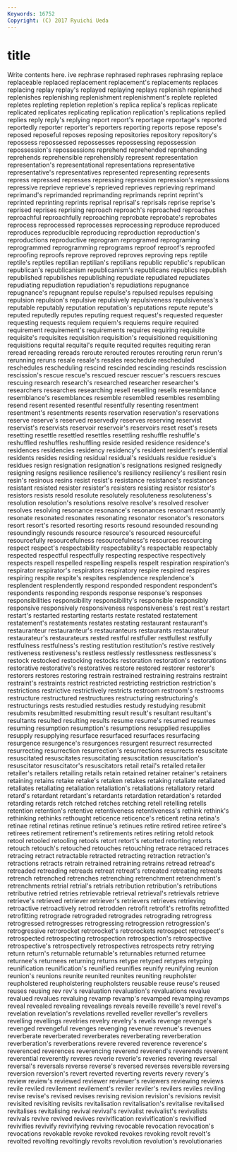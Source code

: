 ```yaml
---
Keywords: 16752 
Copyright: (C) 2017 Ryuichi Ueda
---
```


# title

Write contents here.
ive
rephrase rephrased rephrases rephrasing replace replaceable replaced replacement replacement's replacements
replaces replacing replay replay's replayed replaying replays replenish replenished replenishes
replenishing replenishment replenishment's replete repleted repletes repleting repletion repletion's replica
replica's replicas replicate replicated replicates replicating replication replication's replications replied
replies reply reply's replying report report's reportage reportage's reported reportedly
reporter reporter's reporters reporting reports repose repose's reposed reposeful reposes
reposing repositories repository repository's repossess repossessed repossesses repossessing repossession repossession's
repossessions reprehend reprehended reprehending reprehends reprehensible reprehensibly represent representation representation's
representational representations representative representative's representatives represented representing represents repress repressed
represses repressing repression repression's repressions repressive reprieve reprieve's reprieved reprieves
reprieving reprimand reprimand's reprimanded reprimanding reprimands reprint reprint's reprinted reprinting
reprints reprisal reprisal's reprisals reprise reprise's reprised reprises reprising reproach
reproach's reproached reproaches reproachful reproachfully reproaching reprobate reprobate's reprobates reprocess
reprocessed reprocesses reprocessing reproduce reproduced reproduces reproducible reproducing reproduction reproduction's
reproductions reproductive reprogram reprogramed reprograming reprogrammed reprogramming reprograms reproof reproof's
reproofed reproofing reproofs reprove reproved reproves reproving reps reptile reptile's
reptiles reptilian reptilian's reptilians republic republic's republican republican's republicanism republicanism's
republicans republics republish republished republishes republishing repudiate repudiated repudiates repudiating
repudiation repudiation's repudiations repugnance repugnance's repugnant repulse repulse's repulsed repulses
repulsing repulsion repulsion's repulsive repulsively repulsiveness repulsiveness's reputable reputably reputation
reputation's reputations repute repute's reputed reputedly reputes reputing request request's
requested requester requesting requests requiem requiem's requiems require required requirement
requirement's requirements requires requiring requisite requisite's requisites requisition requisition's requisitioned
requisitioning requisitions requital requital's requite requited requites requiting reran reread
rereading rereads reroute rerouted reroutes rerouting rerun rerun's rerunning reruns
resale resale's resales reschedule rescheduled reschedules rescheduling rescind rescinded rescinding
rescinds rescission rescission's rescue rescue's rescued rescuer rescuer's rescuers rescues
rescuing research research's researched researcher researcher's researchers researches researching resell
reselling resells resemblance resemblance's resemblances resemble resembled resembles resembling resend
resent resented resentful resentfully resenting resentment resentment's resentments resents reservation
reservation's reservations reserve reserve's reserved reservedly reserves reserving reservist reservist's
reservists reservoir reservoir's reservoirs reset reset's resets resetting resettle resettled
resettles resettling reshuffle reshuffle's reshuffled reshuffles reshuffling reside resided residence
residence's residences residencies residency residency's resident resident's residential residents resides
residing residual residual's residuals residue residue's residues resign resignation resignation's
resignations resigned resignedly resigning resigns resilience resilience's resiliency resiliency's resilient
resin resin's resinous resins resist resist's resistance resistance's resistances resistant
resisted resister resister's resisters resisting resistor resistor's resistors resists resold
resolute resolutely resoluteness resoluteness's resolution resolution's resolutions resolve resolve's resolved
resolver resolves resolving resonance resonance's resonances resonant resonantly resonate resonated
resonates resonating resonator resonator's resonators resort resort's resorted resorting resorts
resound resounded resounding resoundingly resounds resource resource's resourced resourceful resourcefully
resourcefulness resourcefulness's resources resourcing respect respect's respectability respectability's respectable respectably
respected respectful respectfully respecting respective respectively respects respell respelled respelling
respells respelt respiration respiration's respirator respirator's respirators respiratory respire respired
respires respiring respite respite's respites resplendence resplendence's resplendent resplendently respond
responded respondent respondent's respondents responding responds response response's responses responsibilities
responsibility responsibility's responsible responsibly responsive responsively responsiveness responsiveness's rest rest's
restart restart's restarted restarting restarts restate restated restatement restatement's restatements
restates restating restaurant restaurant's restauranteur restauranteur's restauranteurs restaurants restaurateur restaurateur's
restaurateurs rested restful restfuller restfullest restfully restfulness restfulness's resting restitution
restitution's restive restively restiveness restiveness's restless restlessly restlessness restlessness's restock
restocked restocking restocks restoration restoration's restorations restorative restorative's restoratives restore
restored restorer restorer's restorers restores restoring restrain restrained restraining restrains
restraint restraint's restraints restrict restricted restricting restriction restriction's restrictions restrictive
restrictively restricts restroom restroom's restrooms restructure restructured restructures restructuring restructuring's
restructurings rests restudied restudies restudy restudying resubmit resubmits resubmitted resubmitting
result result's resultant resultant's resultants resulted resulting results resume resume's
resumed resumes resuming resumption resumption's resumptions resupplied resupplies resupply resupplying
resurface resurfaced resurfaces resurfacing resurgence resurgence's resurgences resurgent resurrect resurrected
resurrecting resurrection resurrection's resurrections resurrects resuscitate resuscitated resuscitates resuscitating resuscitation
resuscitation's resuscitator resuscitator's resuscitators retail retail's retailed retailer retailer's retailers
retailing retails retain retained retainer retainer's retainers retaining retains retake
retake's retaken retakes retaking retaliate retaliated retaliates retaliating retaliation retaliation's
retaliations retaliatory retard retard's retardant retardant's retardants retardation retardation's retarded
retarding retards retch retched retches retching retell retelling retells retention
retention's retentive retentiveness retentiveness's rethink rethink's rethinking rethinks rethought reticence
reticence's reticent retina retina's retinae retinal retinas retinue retinue's retinues
retire retired retiree retiree's retirees retirement retirement's retirements retires retiring
retold retook retool retooled retooling retools retort retort's retorted retorting
retorts retouch retouch's retouched retouches retouching retrace retraced retraces retracing
retract retractable retracted retracting retraction retraction's retractions retracts retrain retrained
retraining retrains retread retread's retreaded retreading retreads retreat retreat's retreated
retreating retreats retrench retrenched retrenches retrenching retrenchment retrenchment's retrenchments retrial
retrial's retrials retribution retribution's retributions retributive retried retries retrievable retrieval
retrieval's retrievals retrieve retrieve's retrieved retriever retriever's retrievers retrieves retrieving
retroactive retroactively retrod retrodden retrofit retrofit's retrofits retrofitted retrofitting retrograde
retrograded retrogrades retrograding retrogress retrogressed retrogresses retrogressing retrogression retrogression's retrogressive
retrorocket retrorocket's retrorockets retrospect retrospect's retrospected retrospecting retrospection retrospection's retrospective
retrospective's retrospectively retrospectives retrospects retry retrying return return's returnable returnable's
returnables returned returnee returnee's returnees returning returns retype retyped retypes
retyping reunification reunification's reunified reunifies reunify reunifying reunion reunion's reunions
reunite reunited reunites reuniting reupholster reupholstered reupholstering reupholsters reusable reuse
reuse's reused reuses reusing rev rev's revaluation revaluation's revaluations revalue
revalued revalues revaluing revamp revamp's revamped revamping revamps reveal revealed
revealing revealings reveals reveille reveille's revel revel's revelation revelation's revelations
revelled reveller reveller's revellers revelling revellings revelries revelry revelry's revels
revenge revenge's revenged revengeful revenges revenging revenue revenue's revenues reverberate
reverberated reverberates reverberating reverberation reverberation's reverberations revere revered reverence reverence's
reverenced reverences reverencing reverend reverend's reverends reverent reverential reverently reveres
reverie reverie's reveries revering reversal reversal's reversals reverse reverse's reversed
reverses reversible reversing reversion reversion's revert reverted reverting reverts revery
revery's review review's reviewed reviewer reviewer's reviewers reviewing reviews revile
reviled revilement revilement's reviler reviler's revilers reviles reviling revise revise's
revised revises revising revision revision's revisions revisit revisited revisiting revisits
revitalisation revitalisation's revitalise revitalised revitalises revitalising revival revival's revivalist revivalist's
revivalists revivals revive revived revives revivification revivification's revivified revivifies revivify
revivifying reviving revocable revocation revocation's revocations revokable revoke revoked revokes
revoking revolt revolt's revolted revolting revoltingly revolts revolution revolution's revolutionaries
